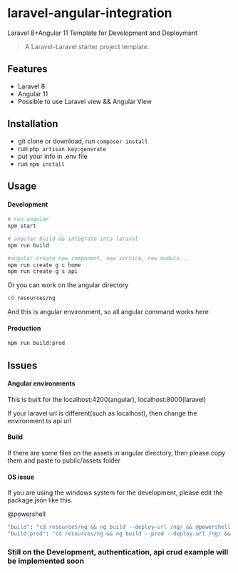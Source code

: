 # laravel-angular-integration
Laravel 8+Angular 11 Template for Development and Deployment

> A Laravel-Laravel starter project template.

## Features

- Laravel 8
- Angular 11
- Possible to use Laravel view && Angular View

## Installation
- git clone or download, run `composer install`
- run `php artisan key:generate`
- put your info in .env file
- run `npm install`

## Usage

#### Development

```bash
# run angular
npm start

# angular build && integrate into laravel
npm run build

#angular create new component, new service, new module...
npm run create g c home
npm run create g s api
```

Or you can work on the angular directory

```bash
cd resources/ng
```

And this is angular environment, so all angular command works here

#### Production

```bash
npm run build:prod
```

## Issues

#### Angular environments

This is built for the localhost:4200(angular), localhost:8000(laravel)

If your laravel url is different(such as localhost), then change the environment.ts api url 

#### Build

If there are some files on the assets in angular directory, then please copy them and paste to pubilc/assets folder

#### OS issue

If you are using the windows system for the development, please edit the package.json like this.

@powershell
```bash
"build": "cd resources/ng && ng build --deploy-url /ng/ && @powershell cp ../../public/ng/index.html ../views/app.blade.php",
"build:prod": "cd resources/ng && ng build --prod --deploy-url /ng/ && @powershell copy ../../public/ng/index.html ../views/app.blade.php"
```

### Still on the Development, authentication, api crud example will be implemented soon